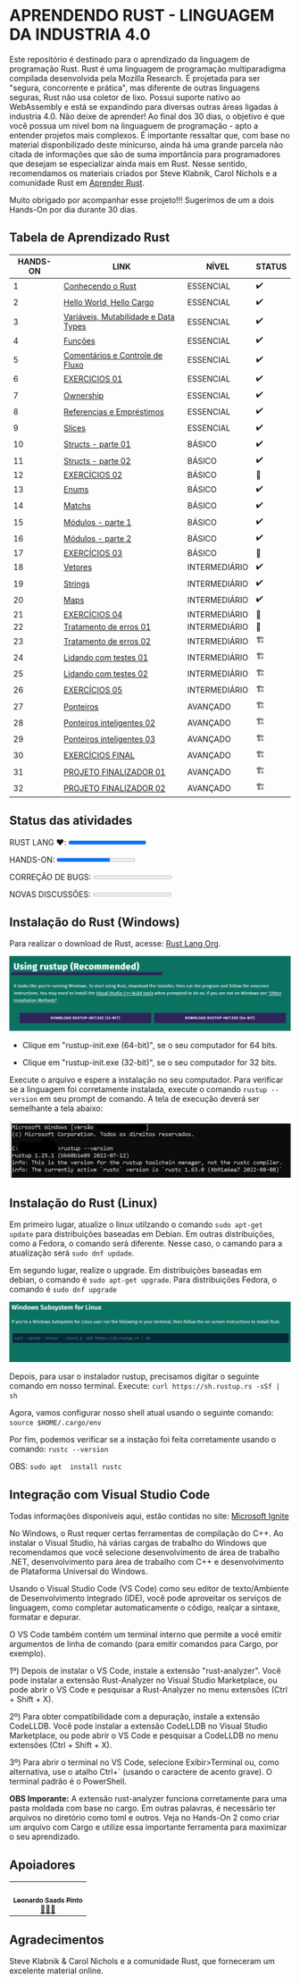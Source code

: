 # **APRENDENDO RUST - LINGUAGEM DA INDUSTRIA 4.0**

Este repositório é destinado para o aprendizado da linguagem de programação Rust. Rust é uma linguagem de programação multiparadigma compilada desenvolvida pela Mozilla Research. É projetada para ser "segura, concorrente e prática", mas diferente de outras linguagens seguras, Rust não usa coletor de lixo. Possui suporte nativo ao WebAssembly e está se expandindo para diversas outras áreas ligadas à industria 4.0. Não deixe de aprender! Ao final dos 30 dias, o objetivo é que você possua um nível bom na linguaguem de programação - apto a entender projetos mais complexos. É importante ressaltar que, com base no material disponbilizado deste minicurso, ainda há uma grande parcela não citada de informações que são de suma importância para programadores que desejam se especializar ainda mais em Rust. Nesse sentido, recomendamos os materiais criados por Steve Klabnik, Carol Nichols e a comunidade Rust em [Aprender Rust](https://doc.rust-lang.org/book/title-page.html). 

Muito obrigado por acompanhar esse projeto!!! Sugerimos de um a dois Hands-On por dia durante 30 dias.

## **Tabela de Aprendizado Rust**

<table>
<thead>
  <tr>
    <th> HANDS-ON </th>
    <th> LINK </th>
    <th> NÍVEL </th>
    <th> STATUS </th>
  </tr>
</thead>
<tbody>
  <tr>
    <td>1</td>
    <td><a href="/HandsOn/HD01/README.md">Conhecendo o Rust</a></td>
    <td>ESSENCIAL</td>
    <td>✔️</td>
  </tr>
  <tr>
    <td>2</td>
    <td><a href="/HandsOn/HD02/README.md">Hello World, Hello Cargo</a></td>
    <td>ESSENCIAL</td>
    <td>✔️</td>
  </tr>
  <tr>
    <td>3</td>
    <td><a href="/HandsOn/HD03/README.md">Variáveis, Mutabilidade e Data Types</a></td>
    <td>ESSENCIAL</td>
    <td>✔️</td>
  </tr>
  <tr>
    <td>4</td>
    <td><a href="/HandsOn/HD04/README.md">Funções</a></td>
    <td>ESSENCIAL</td>
    <td>✔️</td>
  </tr>
  <tr>
    <td>5</td>
    <td><a href="/HandsOn/HD05/README.md">Comentários e Controle de Fluxo</a></td>
    <td>ESSENCIAL</td>
    <td>✔️</td>
  </tr>
  <tr>
    <td>6</td>
    <td><a href="/HandsOn/HD06/README.md">EXERCICIOS 01</a></td>
    <td>ESSENCIAL</td>
    <td>✔️</td>
  </tr>
  <tr>
    <td>7</td>
    <td><a href="/HandsOn/HD07/README.md">Ownership</a></td>
    <td>ESSENCIAL</td>
    <td>✔️</td>
  </tr>
  <tr>
    <td>8</td>
    <td><a href="/HandsOn/HD08/README.md">Referencias e Empréstimos</a></td>
    <td>ESSENCIAL</td>
    <td>✔️</td>
  </tr>
  <tr>
    <td>9</td>
    <td><a href="/HandsOn/HD09/README.md">Slices</a></td>
    <td>ESSENCIAL</td>
    <td>✔️</td>
  </tr>
  <tr>
    <td>10</td>
    <td><a href="/HandsOn/HD10/README.md">Structs - parte 01</a></td>
    <td>BÁSICO</td>
    <td>✔️</td>
  </tr>
  <tr>
    <td>11</td>
    <td><a href="/HandsOn/HD11/README.md">Structs - parte 02</a></td>
    <td>BÁSICO</td>
    <td>✔️</td>
  </tr>
  <tr>
    <td>12</td>
    <td><a href="/HandsOn/HD12/README.md">EXERCÍCIOS 02</a></td>
    <td>BÁSICO</td>
    <td>🚧</td>
  </tr>
  <tr>
    <td>13</td>
    <td><a href="/HandsOn/HD13/README.md">Enums</a></td>
    <td>BÁSICO</td>
    <td>✔️</td>
  </tr>
  <tr>
    <td>14</td>
    <td><a href="/HandsOn/HD14/README.md">Matchs</a></td>
    <td>BÁSICO</td>
    <td>✔️</td>
  </tr>
  <tr>
    <td>15</td>
    <td><a href="/HandsOn/HD15/README.md">Módulos - parte 1</a></td>
    <td>BÁSICO</td>
    <td>✔️</td>
  </tr>
  <tr>
    <td>16</td>
    <td><a href="/HandsOn/HD16/README.md">Módulos - parte 2</a></td>
    <td>BÁSICO</td>
    <td>✔️</td>
  </tr>
  <tr>
    <td>17</td>
    <td><a href="/HandsOn/HD17/README.md">EXERCÍCIOS 03</a></td>
    <td>BÁSICO</td>
    <td>🚧</td>
  </tr>
  <tr>
    <td>18</td>
    <td><a href="/HandsOn/HD18/README.md">Vetores</a></td>
    <td>INTERMEDIÁRIO</td>
    <td>✔️</td>
  </tr>
  <tr>
    <td>19</td>
    <td><a href="/HandsOn/HD19/README.md">Strings</a></td>
    <td>INTERMEDIÁRIO</td>
    <td>✔️</td>
  </tr> 
  <tr>
    <td>20</td>
    <td><a href="/HandsOn/HD20/README.md">Maps</a></td>
    <td>INTERMEDIÁRIO</td>
    <td>✔️</td>
  </tr> 
  <tr>
    <td>21</td>
    <td><a href="/HandsOn/HD21/README.md">EXERCÍCIOS 04</a></td>
    <td>INTERMEDIÁRIO</td>
    <td>🚧</td>
  </tr>
  <tr>
    <td>22</td>
    <td><a href="/HandsOn/HD22/README.md">Tratamento de erros 01</a></td>
    <td>INTERMEDIÁRIO</td>
    <td>🚧</td>
  </tr>
  <tr>
    <td>23</td>
    <td><a href="/HandsOn/HD23/README.md">Tratamento de erros 02</a></td>
    <td>INTERMEDIÁRIO</td>
    <td>🏗️</td>
  </tr>
  <tr>
    <td>24</td>
    <td><a href="/HandsOn/HD24/README.md">Lidando com testes 01</a></td>
    <td>INTERMEDIÁRIO</td>
    <td>🏗️</td>
  </tr>
  <tr>
    <td>25</td>
    <td><a href="/HandsOn/HD25/README.md">Lidando com testes 02</a></td>
    <td>INTERMEDIÁRIO</td>
    <td>🏗️</td>
  </tr>
  <tr>
    <td>26</td>
    <td><a href="/HandsOn/HD26/README.md">EXERCÍCIOS 05</a></td>
    <td>INTERMEDIÁRIO</td>
    <td>🏗️</td>
  </tr>
  <tr>
    <td>27</td>
    <td><a href="/HandsOn/HD27/README.md">Ponteiros</a></td>
    <td>AVANÇADO</td>
    <td>🏗️</td>
  </tr>
  <tr>
    <td>28</td>
    <td><a href="/HandsOn/HD28/README.md">Ponteiros inteligentes 02</a></td>
    <td>AVANÇADO</td>
    <td>🏗️</td>
  </tr>
  <tr>
    <td>29</td>
    <td><a href="/HandsOn/HD29/README.md">Ponteiros inteligentes 03</a></td>
    <td>AVANÇADO</td>
    <td>🏗️</td>
  </tr>
  <tr>
    <td>30</td>
    <td><a href="/HandsOn/HD30/">EXERCÍCIOS FINAL</a></td>
    <td>AVANÇADO</td>
    <td>🏗️</td>
  </tr>
  <tr>
    <td>31</td>
    <td><a href="/HandsOn/HD31/">PROJETO FINALIZADOR 01</a></td>
    <td>AVANÇADO</td>
    <td>🏗️</td>
  </tr>
  <tr>
    <td>32</td>
    <td><a href="/HandsOn/HD32/">PROJETO FINALIZADOR 02</a></td>
    <td>AVANÇADO</td>
    <td>🏗️</td>
  </tr>
</tbody>
</table>

## **Status das atividades**

<label for="rust">RUST LANG ❤️:</label>
<progress id="rust" value="99" max="100">99% </progress>

<label for="hdon">HANDS-ON:</label>
<progress id="hdon" value="68" max="100"> 68% </progress>

<label for="bugs">CORREÇÃO DE BUGS:</label>
<progress id="bugs" value="0" max="100"> 0% </progress>

<label for="discuss">NOVAS DISCUSSÕES:</label>
<progress id="discuss" value="0" max="100"> 0% </progress>

## **Instalação do Rust (Windows)**

Para realizar o download de Rust, acesse: [Rust Lang Org](https://www.rust-lang.org/tools/install).

![](/Imagens/Instalation/Rust_download_windows.png)

- Clique em "rustup-init.exe (64-bit)", se o seu computador for 64 bits.

- Clique em "rustup-init.exe (32-bit)", se o seu computador for 32 bits.

Execute o arquivo e espere a instalação no seu computador. Para verificar se a linguagem foi corretamente instalada, execute o comando ``rustup --version`` em seu prompt de comando. A tela de execução deverá ser semelhante a tela abaixo:

![](/Imagens/Instalation/Rust_download_windows_terminal.png)

## **Instalação do Rust (Linux)**

Em primeiro lugar, atualize o linux utilzando o comando ``sudo apt-get update`` para distribuições baseadas em Debian.
Em outras distribuições, como a Fedora, o comando será diferente. Nesse caso, o camando para a atualização será ``sudo dnf updade``.

Em segundo lugar, realize o upgrade. Em distribuições baseadas em debian, o comando é ``sudo apt-get upgrade``. Para distribuições Fedora, o comando é ``sudo dnf upgrade``

![](/Imagens/Instalation/Rust_download_linux.png)

Depois, para usar o instalador rustup, precisamos digitar o seguinte comando em nosso terminal. Execute: ``curl https://sh.rustup.rs -sSf | sh``

Agora, vamos configurar nosso shell atual usando o seguinte comando: ``source $HOME/.cargo/env``

Por fim, podemos verificar se a instação foi feita corretamente usando o comando: ``rustc --version``

OBS: ``sudo apt  install rustc``

## **Integração com Visual Studio Code**

Todas informações disponíveis aqui, estão contidas no site: [Microsoft Ignite](https://learn.microsoft.com/pt-br/windows/dev-environment/rust/setup)

No Windows, o Rust requer certas ferramentas de compilação do C++. Ao instalar o Visual Studio, há várias cargas de trabalho do Windows que recomendamos que você selecione desenvolvimento de área de trabalho .NET, desenvolvimento para área de trabalho com C++ e desenvolvimento de Plataforma Universal do Windows.

Usando o Visual Studio Code (VS Code) como seu editor de texto/Ambiente de Desenvolvimento Integrado (IDE), você pode aproveitar os serviços de linguagem, como completar automaticamente o código, realçar a sintaxe, formatar e depurar.

O VS Code também contém um terminal interno que permite a você emitir argumentos de linha de comando (para emitir comandos para Cargo, por exemplo).

1º) Depois de instalar o VS Code, instale a extensão "rust-analyzer". Você pode instalar a extensão Rust-Analyzer no Visual Studio Marketplace, ou pode abrir o VS Code e pesquisar a Rust-Analyzer no menu extensões (Ctrl + Shift + X).

2º) Para obter compatibilidade com a depuração, instale a extensão CodeLLDB. Você pode instalar a extensão CodeLLDB no Visual Studio Marketplace, ou pode abrir o VS Code e pesquisar a CodeLLDB no menu extensões (Ctrl + Shift + X).

3º) Para abrir o terminal no VS Code, selecione Exibir>Terminal ou, como alternativa, use o atalho Ctrl+` (usando o caractere de acento grave). O terminal padrão é o PowerShell.

**OBS Imporante:** A extensão rust-analyzer funciona corretamente para uma pasta moldada com base no cargo. Em outras palavras, é necessário ter arquivos no diretório como toml e outros. Veja no Hands-On 2 como criar um arquivo com Cargo e utilize essa importante ferramenta para maximizar o seu aprendizado.

## **Apoiadores**

<table>
  <tr>
    <td align="center"><a href="https://github.com/leonardoSaaads"><img style="border-radius: 50%;" src="https://avatars.githubusercontent.com/u/69808278?v=4" width="100px;" alt=""/><br /><sub><b>Leonardo Saads Pinto</b></sub></a><br /><a href="https://github.com/leonardoSaaads" title="Ready to Work!">👾🤖👾</a></td>
  </tr>
</table>

## Agradecimentos

Steve Klabnik &  Carol Nichols e a comunidade Rust, que forneceram um excelente material online.